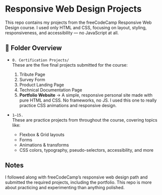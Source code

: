 # Responsive Web Design Projects

This repo contains my projects from the freeCodeCamp Responsive Web Design course. I used only HTML and CSS, focusing on layout, styling, responsiveness, and accessibility — no JavaScript at all.

## 📁 Folder Overview

- `0. Certification Projects/`  
  These are the five final projects submitted for the course:
  1. Tribute Page  
  2. Survey Form  
  3. Product Landing Page  
  4. Technical Documentation Page  
  5. **Portfolio Website** → A simple, responsive personal site made with pure HTML and CSS. No frameworks, no JS. I used this one to really practice CSS animations and responsive design.

- `1–15.`  
  These are practice projects from throughout the course, covering topics like:
  - Flexbox & Grid layouts  
  - Forms  
  - Animations & transforms  
  - CSS colors, typography, pseudo-selectors, accessibility, and more

## Notes

I followed along with freeCodeCamp’s responsive web design path and submitted the required projects, including the portfolio. This repo is more about practicing and experimenting than anything polished.
